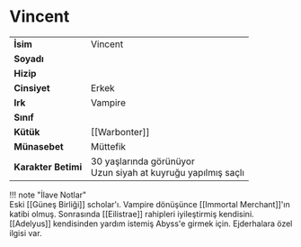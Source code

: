 # Vincent   
|  |  |  
|---|---|  
| **İsim** | Vincent |  
| **Soyadı** |  |  
| **Hizip** |  |  
| **Cinsiyet** | Erkek |  
| **Irk** | Vampire |  
| **Sınıf** |  |  
| **Kütük** | [[Warbonter]] |  
| **Münasebet** | Müttefik |  
| **Karakter Betimi** | 30 yaşlarında görünüyor<br>Uzun siyah at kuyruğu yapılmış saçlı |  
  
  
!!! note "İlave Notlar"  
	Eski [[Güneş Birliği]] scholar'ı. Vampire dönüşünce [[Immortal Merchant]]'ın katibi olmuş. Sonrasında [[Eilistrae]] rahipleri iyileştirmiş kendisini. [[Adelyus]] kendisinden yardım istemiş Abyss'e girmek için. Ejderhalara özel ilgisi var.  
